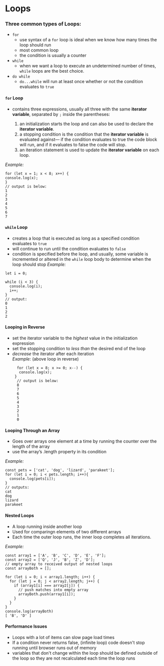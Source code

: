 # Loops

### Three common types of Loops:

- `for`
  - use syntax of a `for` loop is ideal when we know how many times the loop should run
  - most common loop
  - the condition is usually a counter
- `while`
  - when we want a loop to execute an undetermined number of times, `while` loops are the best choice.
- `do while`
  - `do...while` will run at least once whether or not the condition evaluates to `true`

#### `for` Loop

 - contains three expressions, usually all three with the same **iterator variable**, separated by `;` inside the parentheses:
    
    1. an initialization starts the loop and can also be used to declare the **iterator variable**.
    2. a stopping condition is the condition that the **iterator variable** is evaluated against— if the condition evaluates to true the code block will run, and if it evaluates to false the code will stop.
    3. an iteration statement is used to update the **iterator variable** on each loop.

  *Example:*
   ```
   for (let x = 1; x < 8; x++) {
   console.log(x);
 }
   // output is below:
 1
 2
 3
 4
 5
 6
 7
 ```
#### `while` Loop
 - creates a loop that is executed as long as a specified condition evaluates to `true`
 - will continue to run until the condition evaluates to `false`
 - condition is specified before the loop, and usually, some variable is incremented or altered in the `while` loop body to determine when the loop should stop
*Example:*
```
let i = 0;

while (i < 3) {        
  console.log(i);
  i++;
}
// output:
0
1
2
2
```
#### Looping in Reverse
- set the iterator variable to the *highest* value in the initialization expression
- set the stopping condition to *less than* the desired end of the loop
- *decrease* the iterator after each iteration  
*Example:* (above loop in reverse)
  ```
    for (let x = 8; x >= 0; x--) {
     console.log(x);
   }
    // output is below:
    8
    7
    6
    5
    4
    3
    2
    1
    0
 #### Looping Through an Array
 - Goes over arrays one element at a time by running the counter over the length of the array
 - use the array’s .length property in its condition

 *Example:*
```
const pets = ['cat', 'dog', 'lizard', 'parakeet'];
for (let i = 0; i < pets.length; i++){
  console.log(pets[i]);
}
// outputs:
cat
dog
lizard
parakeet
 ```

#### Nested Loops
- A loop running inside another loop 
- Used for comparingn elements of two different arrays
- Each time the outer loop runs, the inner loop completes all iterations.

*Example:*

```
const array1 = ['A', 'B', 'C', 'D', 'E', 'F'];
const array2 = ['Q', 'J', 'B', 'Z', 'D'];
// empty array to received output of nested loops
const arrayBoth = [];

for (let i = 0; i < array1.length; i++) {
  for (let j = 0; j < array2.length; j++) {
    if (array1[i] === array2[j]) {
      // push matches into empty array
      arrayBoth.push(array1[i]);
    }
  }
}
console.log(arrayBoth)
[ 'B', 'D' ]
```

#### Performance Issues
- Loops with a lot of items can slow page load times
- If a condition never returns false, (infinite loop) code doesn't stop running until browser runs out of memory
- variables that don't change within the loop should be defined outside of the loop so they are not recalculated each time the loop runs

